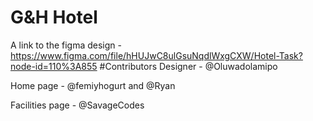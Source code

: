 # G&H Hotel
A link to the figma design - https://www.figma.com/file/hHUJwC8ulGsuNqdlWxgCXW/Hotel-Task?node-id=110%3A855
#Contributors
Designer - @Oluwadolamipo

Home page - @femiyhogurt and @Ryan

Facilities page - @SavageCodes
